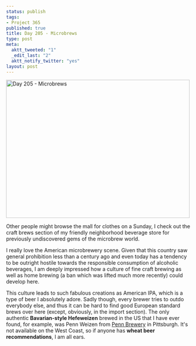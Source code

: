 ```yaml
--- 
status: publish
tags: 
- Project 365
published: true
title: Day 205 - Microbrews
type: post
meta: 
  aktt_tweeted: "1"
  _edit_last: "2"
  aktt_notify_twitter: "yes"
layout: post
---
```

<a href="http://www.flickr.com/photos/freeed/5971407553/" title="Day 205 - Microbrews by Fred​, on Flickr"><img src="http://farm7.static.flickr.com/6131/5971407553_6c19876d1e.jpg" width="500" height="375" alt="Day 205 - Microbrews"/></a>

Other people might browse the mall for clothes on a Sunday, I check out the craft brews section of my friendly neighborhood beverage store for previously undiscovered gems of the microbrew world.

I really love the American microbrewery scene. Given that this country saw general prohibition less than a century ago and even today has a tendency to be outright hostile towards the responsible consumption of alcoholic beverages, I am deeply impressed how a culture of fine craft brewing as well as home brewing (a ban which was lifted much more recently) could develop here.

This culture leads to such fabulous creations as American IPA, which is a type of beer I absolutely adore. Sadly though, every brewer tries to outdo everybody else, and thus it can be hard to find good European standard brews over here (except, obviously, in the import section). The only authentic <strong>Bavarian-style Hefeweizen</strong> brewed in the US that I have ever found, for example, was Penn Weizen from <a href="http://www.pennbrew.com">Penn Brewery</a> in Pittsburgh. It's not available on the West Coast, so if anyone has <strong>wheat beer recommendations</strong>, I am all ears.
